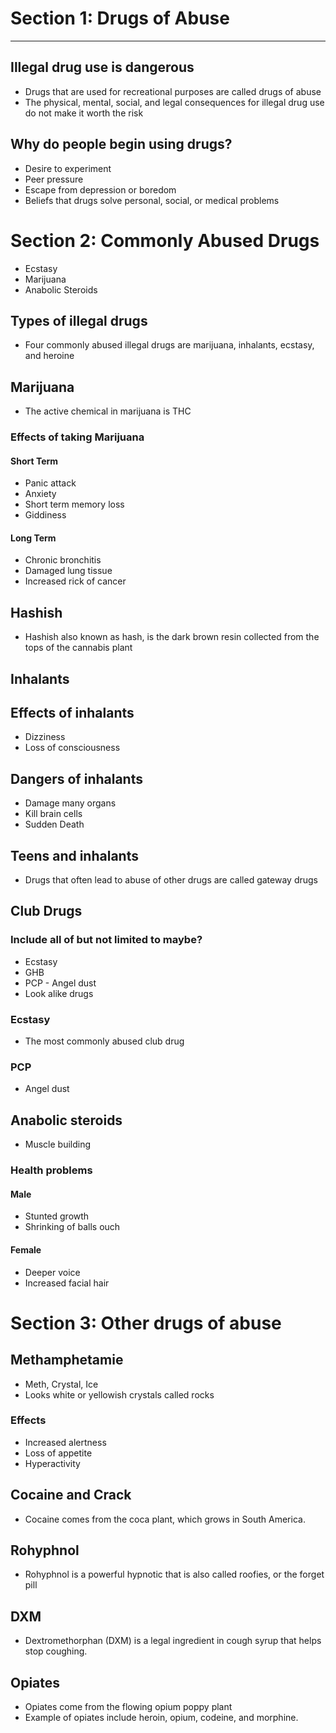 # Section 1: Drugs of Abuse
---

## Illegal drug use is dangerous
- Drugs that are used for recreational purposes are called drugs of abuse
- The physical, mental, social, and legal consequences for illegal drug use do not make it worth the risk

## Why do people begin using drugs?
- Desire to experiment
- Peer pressure
- Escape from depression or boredom
- Beliefs that drugs solve personal, social, or medical problems

# Section 2: Commonly Abused Drugs
- Ecstasy
- Marijuana 
- Anabolic Steroids

## Types of illegal drugs
- Four commonly abused illegal drugs are marijuana, inhalants, ecstasy, and heroine

## Marijuana
- The active chemical in marijuana is THC

### Effects of taking Marijuana

#### Short Term
- Panic attack
- Anxiety
- Short term memory loss
- Giddiness
#### Long Term
- Chronic bronchitis
- Damaged lung tissue
- Increased rick of cancer

## Hashish
- Hashish also known as hash, is the dark brown resin collected from the tops of the cannabis plant

## Inhalants

## Effects of inhalants
- Dizziness
- Loss of consciousness

## Dangers of inhalants
- Damage many organs
- Kill brain cells
- Sudden Death

## Teens and inhalants
- Drugs that often lead to abuse of other drugs are called gateway drugs

## Club Drugs
### Include all of but not limited to maybe?
- Ecstasy
- GHB
- PCP - Angel dust
- Look alike drugs

### Ecstasy
- The most commonly abused club drug

### PCP
- Angel dust

## Anabolic steroids
- Muscle building

### Health problems
#### Male
- Stunted growth
- Shrinking of balls ouch
#### Female
- Deeper voice
- Increased facial hair

# Section 3: Other drugs of abuse

## Methamphetamie
- Meth, Crystal, Ice
- Looks white or yellowish crystals called rocks
### Effects
- Increased alertness
- Loss of appetite
- Hyperactivity

## Cocaine and Crack
- Cocaine comes from the coca plant, which grows in South America.

## Rohyphnol
- Rohyphnol is a powerful hypnotic that is also called roofies, or the forget pill

## DXM
- Dextromethorphan (DXM) is a legal ingredient in cough syrup that helps stop coughing. 

## Opiates
- Opiates come from the flowing opium poppy plant
- Example of opiates include heroin, opium, codeine, and morphine.